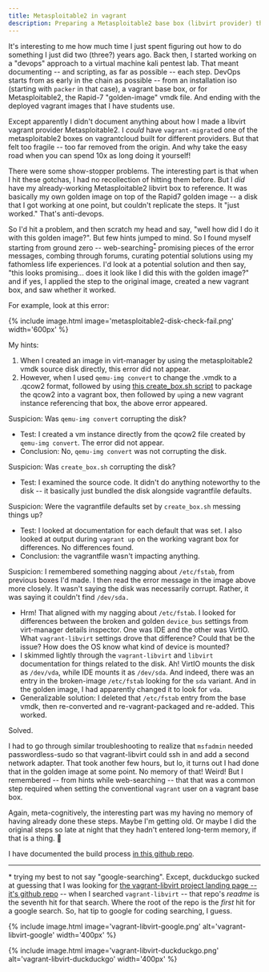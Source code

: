 ```yaml
---
title: Metasploitable2 in vagrant
description: Preparing a Metasploitable2 base box (libvirt provider) that will work with vagrant
---
```


It's interesting to me how much time I just spent figuring out how to do something I just did two (three?) years ago.
Back then, I started working on a "devops" approach to a virtual machine kali pentest lab. That meant documenting
-- and scripting, as far as possible -- each step. DevOps starts from as early in the chain as possible -- from an installation iso (starting with `packer` in that case), a vagrant base box, or for Metasploitable2, the Rapid-7 "golden-image" vmdk file. And ending with the deployed vagrant images that I have students use.

Except apparently I didn't document anything about how I made a libvirt vagrant provider Metasploitable2. I _could_ have `vagrant-migrate`d one of the metasploitable2 boxes on vagrantcloud built for different providers. But that felt
too fragile -- too far removed from the origin. And why take the easy road when you can spend 10x as long
doing it yourself!

There were some show-stopper problems. The interesting part is that when
I hit these gotchas, I had no recollection of hitting them before. But I _did_ have my
already-working Metasploitable2 libvirt box to reference. It was basically my own golden image on top of the Rapid7
golden image --
a disk that I got working at one point, but couldn't replicate the steps. It "just worked." That's
anti-devops.

So I'd hit a problem, and then scratch my head and say, "well how did I do it with this golden image?".
But few hints jumped to mind. So I found myself starting from ground zero -- web-searching<sup>[*](#footnote-1)</sup>
promising pieces of the error messages, combing through forums, curating potential solutions using my fathomless life experiences.
I'd look at a potential solution and then say, "this looks promising...
does it look like I did this with the golden image?" and if yes, I applied the step
to the original image, created a new vagrant box, and saw whether it worked.

For example, look at this error:

{% include image.html image='metasploitable2-disk-check-fail.png' width='600px' %}

My hints:

1. When I created an image in virt-manager by using the metasploitable2 vmdk source disk directly,
   this error did not appear.
1. However, when I used `qemu-img convert` to change the .vmdk to a .qcow2 format, followed by using [this create_box.sh script](https://github.com/vagrant-libvirt/vagrant-libvirt/blob/cf51e451a0fc80605aae952137af457a27bfe885/tools/create_box.sh)
   to package the qcow2 into a vagrant box, then followed by `up`ing a new vagrant instance referencing that box,
   the above error appeared.

Suspicion: Was `qemu-img convert` corrupting the disk?
* Test: I created a vm instance directly from the qcow2 file created by `qemu-img convert`. The error did not appear.
* Conclusion: No, `qemu-img convert` was not corrupting the disk.

Suspicion: Was `create_box.sh` corrupting the disk?
* Test: I examined the source code. It didn't do anything noteworthy to the disk -- it basically
just bundled the disk alongside vagrantfile defaults.

Suspicion: Were the vagrantfile defaults set by `create_box.sh` messing things up?
* Test: I looked at documentation for each default that was set. I also looked at output during `vagrant up` on the working vagrant box for differences. No differences found.
* Conclusion: the vagrantfile wasn't impacting anything.

Suspicion: I remembered something nagging about `/etc/fstab`, from previous boxes I'd made. I then read the error message in
the image above more closely. It wasn't saying
the disk was necessarily corrupt. Rather, it was saying it couldn't find `/dev/sda.`
* Hrm! That aligned with my nagging about `/etc/fstab`. I looked for differences between the broken and golden `device_bus` settings from virt-manager details inspector. One
was IDE and the other was VirtIO. What `vagrant-libvirt` settings drove that difference? Could that be the issue? How does the OS know what kind of device is mounted?
* I skimmed lightly through the `vagrant-libvirt` and `libvirt` documentation for things related to the disk. Ah! VirtIO mounts
the disk as `/dev/vda`, while IDE mounts it as `/dev/sda`. And indeed, there was an entry in the broken-image `/etc/fstab` looking
for the `sda` variant. And in the golden image, I had apparently changed it to look for `vda`.
* Generalizable solution: I deleted that `/etc/fstab` entry from the base vmdk, then re-converted and re-vagrant-packaged and re-added. This worked.

Solved.

I had to go through similar troubleshooting to realize that `msfadmin` needed passwordless-sudo so that vagrant-libvirt
could ssh in and add a second network adapter. That took another few hours, but lo, it turns out I had done that in the golden image
at some point. No memory of that! Weird! But I remembered -- from hints while web-searching -- that that was a common step required when setting the conventional `vagrant` user on a vagrant base box.

Again, meta-cognitively, the interesting part was my having no memory of having already done these steps.
Maybe I'm getting old. Or maybe I did the original steps so late at night that they hadn't entered long-term memory,
if that is a thing. :shrug:

I have documented the build process [in this github repo](https://github.com/deargle/lab-metasploitable2).

---

<a name="footnote-1">*</a> trying my best to not say "google-searching". Except, duckduckgo sucked at guessing
that I was looking for [the vagrant-libvirt project landing page -- it's github repo](https://github.com/vagrant-libvirt/vagrant-libvirt) -- when I searched `vagrant-libvirt` -- that repo's
_readme_ is the seventh hit for that search. Where the root of the repo is the
_first_ hit for a google search. So, hat tip to google for coding searching, I guess.

{% include image.html image='vagrant-libvirt-google.png' alt='vagrant-libvirt-google' width='400px' %}

{% include image.html image='vagrant-libvirt-duckduckgo.png' alt='vagrant-libvirt-duckduckgo' width='400px' %}
